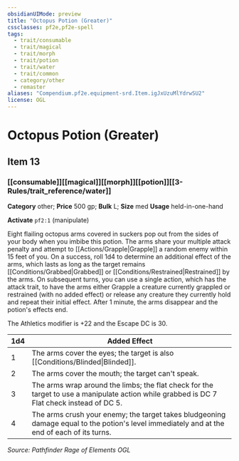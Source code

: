 ```yaml
---
obsidianUIMode: preview
title: "Octopus Potion (Greater)"
cssclasses: pf2e,pf2e-spell
tags:
  - trait/consumable
  - trait/magical
  - trait/morph
  - trait/potion
  - trait/water
  - trait/common
  - category/other
  - remaster
aliases: "Compendium.pf2e.equipment-srd.Item.igJxUzuMlYdrwSU2"
license: OGL
---
```

# Octopus Potion (Greater)
## Item 13
### [[consumable]][[magical]][[morph]][[potion]][[3-Rules/trait_reference/water]]

**Category** other; 
**Price** 500 gp; 
**Bulk** L; **Size** med
**Usage** held-in-one-hand

**Activate** `pf2:1` (manipulate)

Eight flailing octopus arms covered in suckers pop out from the sides of your body when you imbibe this potion. The arms share your multiple attack penalty and attempt to [[Actions/Grapple|Grapple]] a random enemy within 15 feet of you. On a success, roll 1d4 to determine an additional effect of the arms, which lasts as long as the target remains [[Conditions/Grabbed|Grabbed]] or [[Conditions/Restrained|Restrained]] by the arms. On subsequent turns, you can use a single action, which has the attack trait, to have the arms either Grapple a creature currently grappled or restrained (with no added effect) or release any creature they currently hold and repeat their initial effect. After 1 minute, the arms disappear and the potion's effects end.

The Athletics modifier is +22 and the Escape DC is 30.

  

| 1d4 | Added Effect |
| --- | --- |
| 1 | The arms cover the eyes; the target is also [[Conditions/Blinded\|Blinded]]. |
| 2 | The arms cover the mouth; the target can't speak. |
| 3 | The arms wrap around the limbs; the flat check for the target to use a manipulate action while grabbed is DC 7 Flat check instead of DC 5. |
| 4 | The arms crush your enemy; the target takes bludgeoning damage equal to the potion's level immediately and at the end of each of its turns. |

*Source: Pathfinder Rage of Elements*
*OGL*